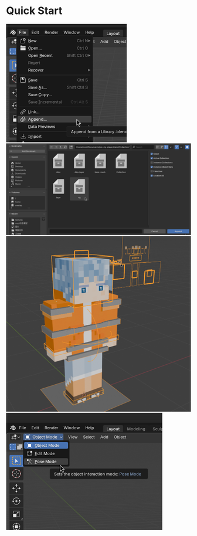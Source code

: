 # Quick Start

![](/asstes/quick-start/1.png)
![](/asstes/quick-start/2.png)
![](/asstes/quick-start/3.png)
![](/asstes/quick-start/4.png)